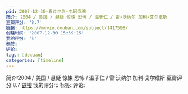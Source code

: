 ```yaml
---
pid: 2007-12-30-看过电影-电锯惊魂
简介: 2004 / 美国 / 悬疑 惊悚 恐怖 / 温子仁 / 雷·沃纳尔 加利·艾尔维斯
豆瓣评分: '8.7'
链接: https://movie.douban.com/subject/1417598/
创建时间: '2007-12-30 15:39:15'
我的评分: '5'
标签:
评论:
tags: [douban]
categories: [timeline]
---
```

简介:2004 / 美国 / 悬疑 惊悚 恐怖 / 温子仁 / 雷·沃纳尔 加利·艾尔维斯
豆瓣评分:8.7
[链接](https://movie.douban.com/subject/1417598/)
我的评分:5
标签:
评论:
